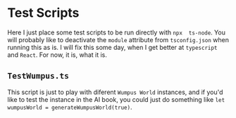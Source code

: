 # Test Scripts

Here I just place some test scripts to be run directly with `npx  ts-node`. You will probably like
to deactivate the `module` attribute from `tsconfig.json` when running this as is. I will fix this 
some day, when I get better at `typescript` and `React`. For now, it is, what it is.

## `TestWumpus.ts`

This script is just to play with diferent `Wumpus World` instances, and if you'd like to test the instance 
in the AI book, you could just do something like `let wumpusWorld = generateWumpusWorld(true)`.